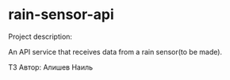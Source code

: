 # rain-sensor-api
Project description:

An API service that receives data from a rain sensor(to be made).

ТЗ Автор: Алишев Наиль





